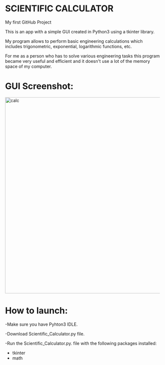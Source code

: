 # SCIENTIFIC CALCULATOR

My first GitHub Project

This is an app with a simple GUI created in Python3 using a tkinter library.

My program allows to perform basic engineering calculations which includes trigonometric, exponential, logarithmic functions, etc.

For me as a person who has to solve various engineering tasks this program became very useful and efficient and it doesn't use a lot of the memory space of my computer.

# GUI Screenshot:

<img width="639" alt="calc" src="https://user-images.githubusercontent.com/61244643/100527356-d0f1ca00-319f-11eb-8c70-40565ad70a7f.png">

# How to launch:

-Make sure you have Pyhton3 IDLE.

-Download Scientific_Calculator.py file.

-Run the Scientific_Calculator.py. file with the following packages installed:

 - tkinter
 - math

